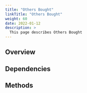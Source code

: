 ```yaml
---
title: "Others Bought"
linkTitle: "Others Bought"
weight: 60
date: 2022-01-12
description: >
  This page describes Others Bought
---
```



## Overview


## Dependencies


## Methods

